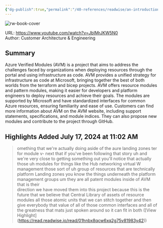 ```yaml
---
{"dg-publish":true,"permalink":"/40-references/readwise/an-introduction-to-azure-verified-modules/","tags":["rw/articles"]}
---
```



![rw-book-cover](https://i.ytimg.com/vi/JbIMrJKW5N0/hqdefault.jpg?sqp=-oaymwEjCNACELwBSFryq4qpAxUIARUAAAAAGAElAADIQj0AgKJDeAE=&rs=AOn4CLD0tjmFVZA2t1XOUGis8S5B2uZk9g)

  

URL: <https://www.youtube.com/watch?v=JbIMrJKW5N0>  
Author: Customer Architecture & Engineering

## Summary

Azure Verified Modules (AVM) is a project that aims to address the challenges faced by organizations when deploying resources through the portal and using infrastructure as code. AVM provides a unified strategy for infrastructure as code at Microsoft, bringing together the best of both worlds from the terraform and bicep projects. AVM offers resource modules and pattern modules, making it easier for developers and platform engineers to deploy resources and achieve their goals. The modules are supported by Microsoft and have standardized interfaces for common Azure resources, ensuring familiarity and ease of use. Customers can find more information about AVM on the AVM website, including support statements, specifications, and module indices. They can also propose new modules and contribute to the project through GitHub.

## Highlights Added July 17, 2024 at 11:02 AM

> omething that we're actually doing aside of the aure landing zones ter for module v- next that if you've been following that story uh and we're very close to getting something out you'll notice that actually those uh modules for things like the Hub networking virtual W management those sort of uh group of resources that are technically platform Landing zones you know the things underneath the platform management groups um they are all patent modules inside of AVM that is their  
> direction we have moved them into this project because this is the future that we believe that Central Library of assets of resource modules all those atomic units that we can stitch together and then give everybody that value of all of those common interfaces and all of the greatness that mats just spoken around so it can fit in both ([View Highlight] (<https://read.readwise.io/read/01hnbx8qcw6xq2g75v81983y42>))
